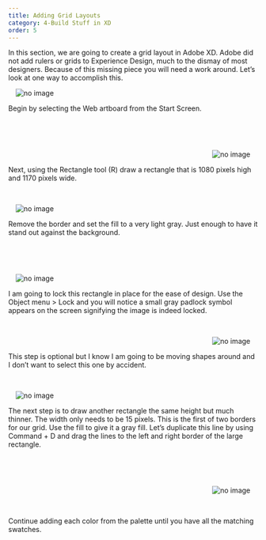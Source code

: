 ```yaml
---
title: Adding Grid Layouts
category: 4-Build Stuff in XD
order: 5
---
```


In this section, we are going to create a grid layout in Adobe XD. Adobe did not add rulers or grids to Experience Design, much to the dismay of most designers. Because of this missing piece you will need a work around. Let’s look at one way to accomplish this.


 <img style="padding: 0px 15px;float:left;" src="https://iwilfried.github.io/Adobe-XD-eBook/images/XD-GridLayout-01.png" alt="no image"/>  
 
&nbsp;   

Begin by selecting the Web artboard from the Start Screen.

&nbsp;   

&nbsp;   

<img style="padding: 0px 15px;float:right;" src="https://iwilfried.github.io/Adobe-XD-eBook/images/XD-GridLayout-02.png" alt="no image"/>  

&nbsp;   

Next, using the Rectangle tool (R) draw a rectangle that is 1080 pixels high and 1170 pixels wide.



&nbsp;   

<img style="padding: 0px 15px;float:left;" src="https://iwilfried.github.io/Adobe-XD-eBook/images/XD-GridLayout-03.png" alt="no image"/>  

&nbsp;   

Remove the border and set the fill to a very light gray. Just enough to have it stand out against the background.

&nbsp;   

&nbsp;   

<img style="padding: 0px 15px;float:left;" src="https://iwilfried.github.io/Adobe-XD-eBook/images/XD-GridLayout-04.png" alt="no image"/>  

&nbsp;   

I am going to lock this rectangle in place for the ease of design. 
Use the Object menu > Lock and you will notice a small gray padlock symbol appears on the screen signifying the image is indeed locked.


&nbsp;   

<img style="padding: 0px 15px;float:right;" src="https://iwilfried.github.io/Adobe-XD-eBook/images/XD-GridLayout-05.png" alt="no image"/>  

&nbsp;   

This step is optional but I know I am going to be moving shapes around and I don’t want to select this one by accident.


&nbsp;   


<img style="padding: 0px 15px;float:left;" src="https://iwilfried.github.io/Adobe-XD-eBook/images/XD-GridLayout-06.png" alt="no image"/>

&nbsp;   

The next step is to draw another rectangle the same height but much thinner. The width only needs to be 15 pixels.
This is the first of two borders for our grid. Use the fill to give it a gray fill. Let’s duplicate this line by using Command + D and drag the lines to the left and right border of the large rectangle.
 


&nbsp;   

&nbsp;   


<img style="padding: 0px 15px;float:right;" src="https://iwilfried.github.io/Adobe-XD-eBook/images/XD-ColorPalette-07.png" alt="no image"/>  


&nbsp;   

&nbsp;   

Continue adding each color from the palette until you have all the matching swatches.  

&nbsp;   

&nbsp;   